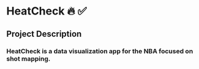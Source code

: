 # HeatCheck 🔥 ✅

## Project Description
### HeatCheck is a data visualization app for the NBA focused on shot mapping. 

